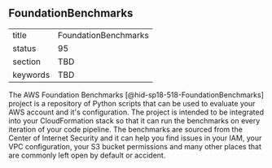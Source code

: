## FoundationBenchmarks


|          |                      |
| -------- | -------------------- |
| title    | FoundationBenchmarks |
| status   | 95                   |
| section  | TBD                  |
| keywords | TBD                  |



The AWS Foundation Benchmarks [@hid-sp18-518-FoundationBenchmarks]
project is a repository of Python scripts that can be used to evaluate
your AWS account and it's configuration. The project is intended to be
integrated into your CloudFormation stack so that it can run the
benchmarks on every iteration of your code pipeline. The benchmarks are
sourced from the Center of Internet Security and it can help you find
issues in your IAM, your VPC configuration, your S3 bucket permissions
and many other places that are commonly left open by default or
accident.
